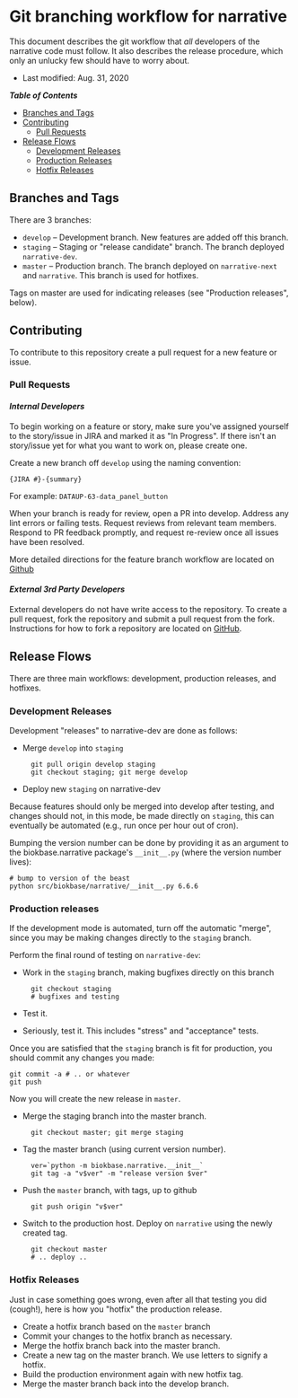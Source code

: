 # Git branching workflow for narrative

This document describes the git workflow that *all* developers of the narrative code must follow. It also describes the release procedure, which only an unlucky few should have to worry about.

- Last modified: Aug. 31, 2020

***Table of Contents***

- [Branches and Tags](#branches-tags)
- [Contributing](#Contributing)
  - [Pull Requests](#pull-requests)
- [Release Flows](#realease-flow)
  - [Development Releases](#development-releases)
  - [Production Releases](#production-releases)
  - [Hotfix Releases](#hotfixes-releases)

## Branches and Tags

There are 3 branches:

- `develop` – Development branch. New features are added off this branch.
- `staging` – Staging or "release candidate" branch. The branch deployed `narrative-dev`.
- `master` – Production branch. The branch deployed on `narrative-next` and `narrative`. This branch is used for hotfixes.

Tags on master are used for indicating releases (see "Production releases", below).

## Contributing

To contribute to this repository create a pull request for a new feature or issue.

### Pull Requests

#### _Internal Developers_

To begin working on a feature or story, make sure you've assigned yourself to the story/issue in JIRA and marked it as "In Progress". If there isn't an story/issue yet for what you want to work on, please create one.

Create a new branch off `develop` using the naming convention:

`{JIRA #}-{summary}`

For example: `DATAUP-63-data_panel_button`

When your branch is ready for review, open a PR into develop. Address any lint errors or failing tests. Request reviews from relevant team members. Respond to PR feedback promptly, and request re-review once all issues have been resolved.

More detailed directions for the feature branch workflow are located on [Github](https://guides.github.com/introduction/flow/)

#### _External 3rd Party Developers_

External developers do not have write access to the repository. To create a pull request, fork the repository and submit a pull request from the fork. Instructions for how to fork a repository are located on [GitHub](https://guides.github.com/activities/forking/).

## Release Flows

There are three main workflows: development, production releases, and hotfixes.

### Development Releases

Development "releases" to narrative-dev are done as follows:

- Merge `develop` into `staging`

        git pull origin develop staging
        git checkout staging; git merge develop

- Deploy new `staging` on narrative-dev

Because features should only be merged into develop after testing, and changes should not, in this mode, be made directly on `staging`, this can eventually be automated (e.g., run once per hour out of cron).

Bumping the version number can be done by providing it as an argument to the biokbase.narrative package's `__init__.py` (where the version number lives):

    # bump to version of the beast
    python src/biokbase/narrative/__init__.py 6.6.6

### Production releases

If the development mode is automated, turn off the automatic "merge", since you may be making changes directly to the `staging` branch.

Perform the final round of testing on `narrative-dev`:

- Work in the `staging` branch, making bugfixes directly on this branch

        git checkout staging
        # bugfixes and testing

- Test it.
- Seriously, test it. This includes "stress" and "acceptance" tests.

Once you are satisfied that the `staging` branch is fit for production, you should commit any changes you made:

    git commit -a # .. or whatever
    git push

Now you will create the new release in `master`.

- Merge the staging branch into the master branch.

        git checkout master; git merge staging

- Tag the master branch (using current version number).

        ver=`python -m biokbase.narrative.__init__`
        git tag -a "v$ver" -m "release version $ver"

- Push the `master` branch, with tags, up to github

        git push origin "v$ver"

- Switch to the production host. Deploy on `narrative` using the newly created tag.

        git checkout master
        # .. deploy ..

### Hotfix Releases

Just in case something goes wrong, even after all that testing you did (cough!),
here is how you "hotfix" the production release.

- Create a hotfix branch based on the `master` branch
- Commit your changes to the hotfix branch as necessary.
- Merge the hotfix branch back into the master branch.
- Create a new tag on the master branch. We use letters to signify a hotfix.
- Build the production environment again with new hotfix tag.
- Merge the master branch back into the develop branch.